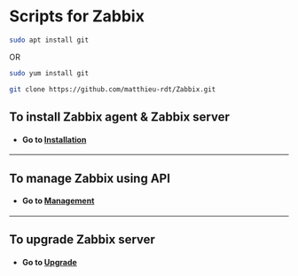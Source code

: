 # Scripts for Zabbix

```bash
sudo apt install git
```
OR

```bash
sudo yum install git
```
```bash
git clone https://github.com/matthieu-rdt/Zabbix.git
```

## To install Zabbix agent & Zabbix server
* #### Go to [Installation](https://github.com/matthieu-rdt/Zabbix/tree/main/Installation)

***

## To manage Zabbix using API
* #### Go to [Management](https://github.com/matthieu-rdt/Zabbix/tree/main/Management)

***

## To upgrade Zabbix server
* #### Go to [Upgrade](https://github.com/matthieu-rdt/Zabbix/tree/main/Upgrade)
